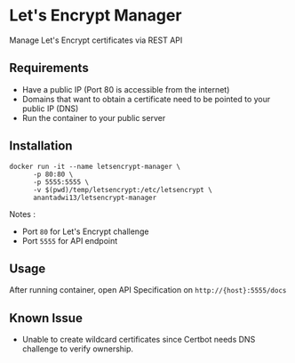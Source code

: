 # Let's Encrypt Manager

Manage Let's Encrypt certificates via REST API

## Requirements

- Have a public IP (Port 80 is accessible from the internet)
- Domains that want to obtain a certificate need to be pointed to your public IP (DNS)
- Run the container to your public server

## Installation

```shell
docker run -it --name letsencrypt-manager \
      -p 80:80 \
      -p 5555:5555 \
      -v $(pwd)/temp/letsencrypt:/etc/letsencrypt \
      anantadwi13/letsencrypt-manager
```
Notes :
- Port `80` for Let's Encrypt challenge
- Port `5555` for API endpoint

## Usage

After running container, open API Specification on `http://{host}:5555/docs`

## Known Issue

- Unable to create wildcard certificates since Certbot needs DNS challenge to verify ownership.
